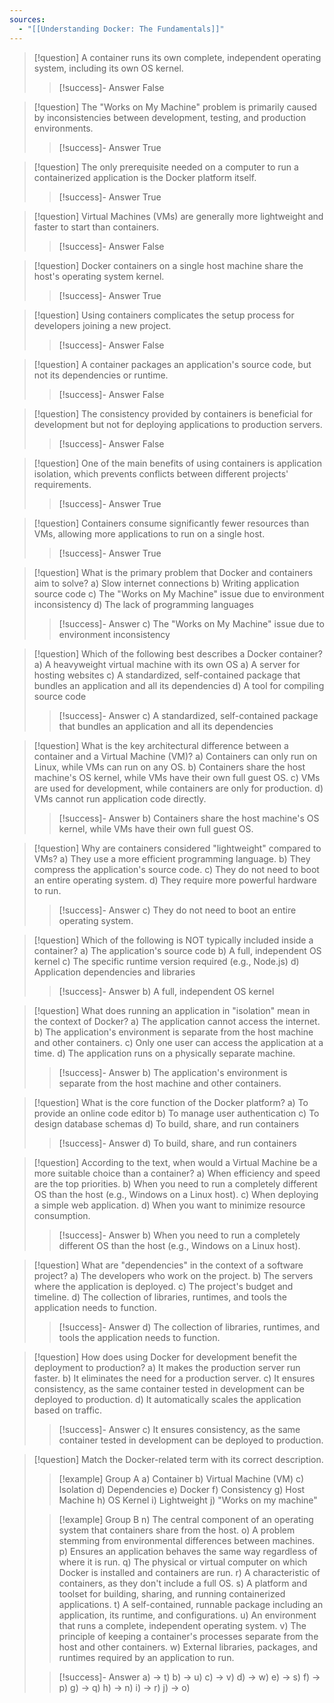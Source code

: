 ```yaml
---
sources:
  - "[[Understanding Docker: The Fundamentals]]"
---
```

> [!question] A container runs its own complete, independent operating system, including its own OS kernel.
>> [!success]- Answer
>> False

> [!question] The "Works on My Machine" problem is primarily caused by inconsistencies between development, testing, and production environments.
>> [!success]- Answer
>> True

> [!question] The only prerequisite needed on a computer to run a containerized application is the Docker platform itself.
>> [!success]- Answer
>> True

> [!question] Virtual Machines (VMs) are generally more lightweight and faster to start than containers.
>> [!success]- Answer
>> False

> [!question] Docker containers on a single host machine share the host's operating system kernel.
>> [!success]- Answer
>> True

> [!question] Using containers complicates the setup process for developers joining a new project.
>> [!success]- Answer
>> False

> [!question] A container packages an application's source code, but not its dependencies or runtime.
>> [!success]- Answer
>> False

> [!question] The consistency provided by containers is beneficial for development but not for deploying applications to production servers.
>> [!success]- Answer
>> False

> [!question] One of the main benefits of using containers is application isolation, which prevents conflicts between different projects' requirements.
>> [!success]- Answer
>> True

> [!question] Containers consume significantly fewer resources than VMs, allowing more applications to run on a single host.
>> [!success]- Answer
>> True

> [!question] What is the primary problem that Docker and containers aim to solve?
> a) Slow internet connections
> b) Writing application source code
> c) The "Works on My Machine" issue due to environment inconsistency
> d) The lack of programming languages
>> [!success]- Answer
>> c) The "Works on My Machine" issue due to environment inconsistency

> [!question] Which of the following best describes a Docker container?
> a) A heavyweight virtual machine with its own OS
> a) A server for hosting websites
> c) A standardized, self-contained package that bundles an application and all its dependencies
> d) A tool for compiling source code
>> [!success]- Answer
>> c) A standardized, self-contained package that bundles an application and all its dependencies

> [!question] What is the key architectural difference between a container and a Virtual Machine (VM)?
> a) Containers can only run on Linux, while VMs can run on any OS.
> b) Containers share the host machine's OS kernel, while VMs have their own full guest OS.
> c) VMs are used for development, while containers are only for production.
> d) VMs cannot run application code directly.
>> [!success]- Answer
>> b) Containers share the host machine's OS kernel, while VMs have their own full guest OS.

> [!question] Why are containers considered "lightweight" compared to VMs?
> a) They use a more efficient programming language.
> b) They compress the application's source code.
> c) They do not need to boot an entire operating system.
> d) They require more powerful hardware to run.
>> [!success]- Answer
>> c) They do not need to boot an entire operating system.

> [!question] Which of the following is NOT typically included inside a container?
> a) The application's source code
> b) A full, independent OS kernel
> c) The specific runtime version required (e.g., Node.js)
> d) Application dependencies and libraries
>> [!success]- Answer
>> b) A full, independent OS kernel

> [!question] What does running an application in "isolation" mean in the context of Docker?
> a) The application cannot access the internet.
> b) The application's environment is separate from the host machine and other containers.
> c) Only one user can access the application at a time.
> d) The application runs on a physically separate machine.
>> [!success]- Answer
>> b) The application's environment is separate from the host machine and other containers.

> [!question] What is the core function of the Docker platform?
> a) To provide an online code editor
> b) To manage user authentication
> c) To design database schemas
> d) To build, share, and run containers
>> [!success]- Answer
>> d) To build, share, and run containers

> [!question] According to the text, when would a Virtual Machine be a more suitable choice than a container?
> a) When efficiency and speed are the top priorities.
> b) When you need to run a completely different OS than the host (e.g., Windows on a Linux host).
> c) When deploying a simple web application.
> d) When you want to minimize resource consumption.
>> [!success]- Answer
>> b) When you need to run a completely different OS than the host (e.g., Windows on a Linux host).

> [!question] What are "dependencies" in the context of a software project?
> a) The developers who work on the project.
> b) The servers where the application is deployed.
> c) The project's budget and timeline.
> d) The collection of libraries, runtimes, and tools the application needs to function.
>> [!success]- Answer
>> d) The collection of libraries, runtimes, and tools the application needs to function.

> [!question] How does using Docker for development benefit the deployment to production?
> a) It makes the production server run faster.
> b) It eliminates the need for a production server.
> c) It ensures consistency, as the same container tested in development can be deployed to production.
> d) It automatically scales the application based on traffic.
>> [!success]- Answer
>> c) It ensures consistency, as the same container tested in development can be deployed to production.

> [!question] Match the Docker-related term with its correct description.
>> [!example] Group A
>> a) Container
>> b) Virtual Machine (VM)
>> c) Isolation
>> d) Dependencies
>> e) Docker
>> f) Consistency
>> g) Host Machine
>> h) OS Kernel
>> i) Lightweight
>> j) "Works on my machine"
>
>> [!example] Group B
>> n) The central component of an operating system that containers share from the host.
>> o) A problem stemming from environmental differences between machines.
>> p) Ensures an application behaves the same way regardless of where it is run.
>> q) The physical or virtual computer on which Docker is installed and containers are run.
>> r) A characteristic of containers, as they don't include a full OS.
>> s) A platform and toolset for building, sharing, and running containerized applications.
>> t) A self-contained, runnable package including an application, its runtime, and configurations.
>> u) An environment that runs a complete, independent operating system.
>> v) The principle of keeping a container's processes separate from the host and other containers.
>> w) External libraries, packages, and runtimes required by an application to run.
>
>> [!success]- Answer
>> a) -> t)
>> b) -> u)
>> c) -> v)
>> d) -> w)
>> e) -> s)
>> f) -> p)
>> g) -> q)
>> h) -> n)
>> i) -> r)
>> j) -> o)